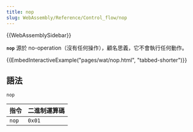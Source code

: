 ```yaml
---
title: nop
slug: WebAssembly/Reference/Control_flow/nop
---
```


{{WebAssemblySidebar}}

**`nop`** 源於 no-operation（沒有任何操作），顧名思義，它不會執行任何動作。

{{EmbedInteractiveExample("pages/wat/nop.html", "tabbed-shorter")}}

## 語法

```wasm
nop
```

| 指令  | 二進制運算碼 |
| ----- | ------------ |
| `nop` | `0x01`       |
